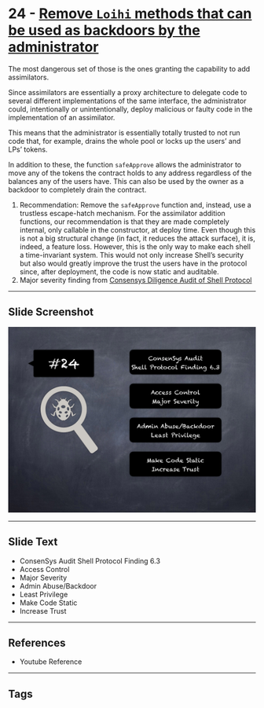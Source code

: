 
# 24 - [Remove `Loihi` methods that can be used as backdoors by the administrator](./Remove%20`Loihi`%20methods%20that%20can%20be%20used%20as%20backdoors%20by%20the%20administrator.md)

The most dangerous set of those is the ones granting the capability to add assimilators. 

Since assimilators are essentially a proxy architecture to delegate code to several different implementations of the same interface, the administrator could, intentionally or unintentionally, deploy malicious or faulty code in the implementation of an assimilator. 

This means that the administrator is essentially totally trusted to not run code that, for example, drains the whole pool or locks up the users’ and LPs’ tokens. 

In addition to these, the function `safeApprove` allows the administrator to move any of the tokens the contract holds to any address regardless of the balances any of the users have. This can also be used by the owner as a backdoor to completely drain the contract.

1. Recommendation: Remove the `safeApprove` function and, instead, use a trustless escape-hatch mechanism. For the assimilator addition functions, our recommendation is that they are made completely internal, only callable in the constructor, at deploy time. Even though this is not a big structural change (in fact, it reduces the attack surface), it is, indeed, a feature loss. However, this is the only way to make each shell a time-invariant system. This would not only increase Shell’s security but also would greatly improve the trust the users have in the protocol since, after deployment, the code is now static and auditable.
2. Major severity finding from [Consensys Diligence Audit of Shell Protocol](https://consensys.net/diligence/audits/2020/06/shell-protocol/#remove-loihi-methods-that-can-be-used-as-backdoors-by-the-administrator)
___
## Slide Screenshot
![024.png](../../images/7.%20Audit%20Findings%20101/024.png)
___
## Slide Text
- ConsenSys Audit Shell Protocol Finding 6.3
- Access Control
- Major Severity
- Admin Abuse/Backdoor
- Least Privilege
- Make Code Static
- Increase Trust
___
## References
- Youtube Reference
___
## Tags
